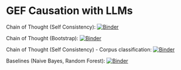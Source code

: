 # GEF Causation with LLMs

Chain of Thought (Self Consistency):
[![Binder](https://binderhub.atap-binder.cloud.edu.au/badge_logo.svg)](https://binderhub.atap-binder.cloud.edu.au/v2/gh/Sydney-Informatics-Hub/GEF-Causation-LLMs/2a46aa9e5e9909ba8be765c8a56c98ac95e3b96b?labpath=causation-cotsc.ipynb)

Chain of Thought (Bootstrap):
[![Binder](https://binderhub.atap-binder.cloud.edu.au/badge_logo.svg)](https://binderhub.atap-binder.cloud.edu.au/v2/gh/Sydney-Informatics-Hub/GEF-Causation-LLMs/9d50b3dcf0b3e2cc20776e1d7ec0e2d990a67a42?labpath=causation-bootstrap.ipynb)

Chain of Thought (Self Consistency) - Corpus classification:
[![Binder](https://binderhub.atap-binder.cloud.edu.au/badge_logo.svg)](https://binderhub.atap-binder.cloud.edu.au/v2/gh/Sydney-Informatics-Hub/GEF-Causation-LLMs/58cc2fe5821d18b8181ce28221e5a17d9f4f463d?labpath=causation-corpus.ipynb)

Baselines (Naive Bayes, Random Forest):
[![Binder](https://binderhub.atap-binder.cloud.edu.au/badge_logo.svg)](https://binderhub.atap-binder.cloud.edu.au/v2/gh/Sydney-Informatics-Hub/GEF-Causation-LLMs/7c01dc9a7a16da69faa14af2b8897b4d5426149e?labpath=baselines_nb_rf.ipynb)
